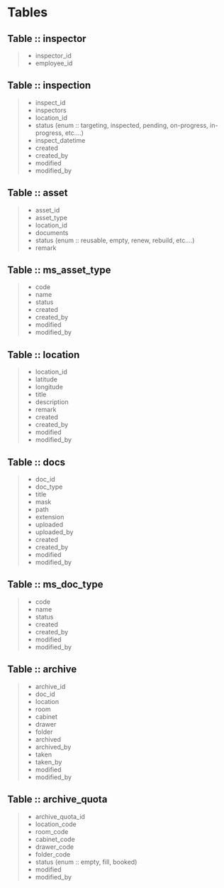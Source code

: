 # Tables

## Table :: inspector
> - inspector_id
> - employee_id


## Table :: inspection
> - inspect_id
> - inspectors
> - location_id
> - status (enum :: targeting, inspected, pending, on-progress, in-progress, etc....)
> - inspect_datetime
> - created
> - created_by
> - modified
> - modified_by


## Table :: asset
> - asset_id
> - asset_type
> - location_id
> - documents
> - status (enum :: reusable, empty, renew, rebuild, etc....)
> - remark



## Table :: ms_asset_type
> - code
> - name
> - status
> - created
> - created_by
> - modified
> - modified_by


## Table :: location
> - location_id
> - latitude
> - longitude
> - title
> - description
> - remark
> - created
> - created_by
> - modified
> - modified_by


## Table :: docs
> - doc_id
> - doc_type
> - title
> - mask
> - path
> - extension
> - uploaded
> - uploaded_by
> - created
> - created_by
> - modified
> - modified_by

## Table :: ms_doc_type
> - code
> - name
> - status
> - created
> - created_by
> - modified
> - modified_by


## Table :: archive
> - archive_id
> - doc_id
> - location
> - room
> - cabinet
> - drawer
> - folder
> - archived
> - archived_by
> - taken
> - taken_by
> - modified
> - modified_by



## Table :: archive_quota
> - archive_quota_id
> - location_code
> - room_code
> - cabinet_code
> - drawer_code
> - folder_code
> - status (enum :: empty, fill, booked)
> - modified
> - modified_by